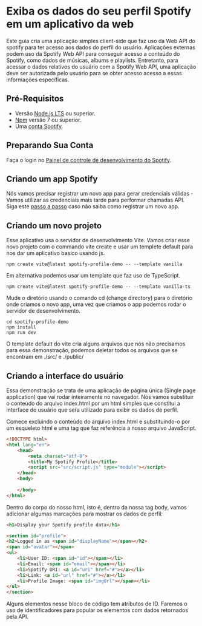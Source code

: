 # Exiba os dados do seu perfil Spotify em um aplicativo da web

Este guia cria uma aplicação simples client-side que faz uso da Web API do spotify para ter acesso aos dados do perfil do usuário.
Aplicações externas podem uso da Spotify Web API para conseguir acesso a conteúdo do Spotify, como dados de músicas, albums e playlists.
Entretanto, para acessar o dados relativos do usuário com a Spotify Web API, uma aplicação deve ser autorizada pelo usuário para se obter acesso acesso a essas informações específicas.

## Pré-Requisitos

- Versão [Node.js LTS](https://nodejs.org/en) ou superior.
- [Npm](https://docs.npmjs.com/) versão 7 ou superior.
- Uma [conta Spotify](https://accounts.spotify.com/en/login?flow_ctx=a00142bf-54ff-4ac2-89e3-5bf33b142f27:1702587714).

## Preparando Sua Conta 

Faça o login no [Painel de controle de desenvolvimento do Spotify](https://developer.spotify.com/).

## Criando um app Spotify

Nós vamos precisar registrar um novo app para gerar credenciais válidas - Vamos utilizar as credenciais mais tarde para performar chamadas API. Siga este [passo a passo](https://developer.spotify.com/documentation/web-api/concepts/apps) caso não saiba como registrar um novo app.

## Criando um novo projeto

Esse aplicativo usa o servidor de desenvolvimento Vite. Vamos criar esse novo projeto com o commando vite create e usar um templete default para nos dar um aplicativo basíco usando js.

```
npm create vite@latest spotify-profile-demo -- --template vanilla
```

Em alternativa podemos usar um template que faz uso de TypeScript.

```
npm create vite@latest spotify-profile-demo -- --template vanilla-ts
```
Mude o diretório usando o comando cd (change directory) para o diretório onde criamos o novo app, uma vez que criamos o app podemos rodar o servidor de desenvolvimento.

```
cd spotify-profile-demo
npm install
npm run dev
```
O template default do vite cria alguns arquivos que nós não precisamos para essa demonstração, podemos deletar todos os arquivos que se encontram em ./src/ e ./public/

## Criando a interface do usuário

Essa demonstração se trata de uma aplicação de página única (Single page application) que vai rodar inteiramente no navegador. Nós vamos substituir o conteúdo do arquivo index.html por um html simples que constitui a interface do usuário que seŕa utilizado para exibir os dados de perfil.

Comece excluindo o conteúdo do arquivo index.html e substituindo-o por um esqueleto html e uma tag que faz referência a nosso arquivo JavaScript.

```html
<!DOCTYPE html>
<html lang="en">
    <head>
        <meta charset="utf-8">
        <title>My Spotify Profile</title>
        <script src="src/script.js" type="module"></script>
    </head>
    <body>
        
    </body>
</html>
```

Dentro do corpo do nosso html, isto é, dentro da nossa tag body, vamos adicionar algumas marcações para mostrar os dados de perfil:

```html
<h1>Display your Spotify profile data</h1>

<section id="profile">
<h2>Logged in as <span id="displayName"></span></h2>
<span id="avatar"></span>
<ul>
    <li>User ID: <span id="id"></span></li>
    <li>Email: <span id="email"></span></li>
    <li>Spotify URI: <a id="uri" href="#"></a></li>
    <li>Link: <a id="url" href="#"></a></li>
    <li>Profile Image: <span id="imgUrl"></span></li>
</ul>
</section> 
```
Alguns elementos nesse bloco de código tem atributos de ID. Faremos o uso de identificadores para popular os elementos com dados retornados pela API.


